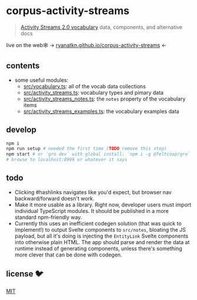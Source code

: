 # corpus-activity-streams

> [Activity Streams 2.0 vocabulary](https://www.w3.org/TR/activitystreams-vocabulary/) data, components, and alternative docs

live on the web🕸️ → [ryanatkn.github.io/corpus-activity-streams](https://ryanatkn.github.io/corpus-activity-streams) ←

## contents

- some useful modules:
  - [src/vocabulary.ts](src/vocabulary.ts): all of the vocab data collections
  - [src/activity_streams.ts](src/activity_streams.ts): vocabulary types and pimary data
  - [src/activity_streams_notes.ts](src/activity_streams_notes.ts):
    the `notes` property of the vocabulary items
  - [src/activity_streams_examples.ts](src/activity_streams_examples.ts):
    the vocabulary examples data

## develop

```bash
npm i
npm run setup # needed the first time (TODO remove this step)
npm start # or `gro dev` with global install: `npm i -g @feltcoop/gro`
# browse to localhost:8999 or whatever it says
```

## todo

- Clicking #hashlinks navigates like you'd expect, but browser nav backward/forward doesn't work.
- Make it more usable as a library.
  Right now, developer users must import individual TypeScript modules.
  It should be published in a more standard npm-friendly way.
- Currently this uses an inefficient codegen solution (that was quick to implement!)
  to output Svelte components to `src/notes`, bloating the JS payload,
  but all it's doing is injecting the `EntityLink` Svelte components into otherwise plain HTML.
  The app should parse and render the data at runtime instead of generating components,
  unless there's something more clever that can be done with codegen.

## license 🐦

[MIT](LICENSE)
